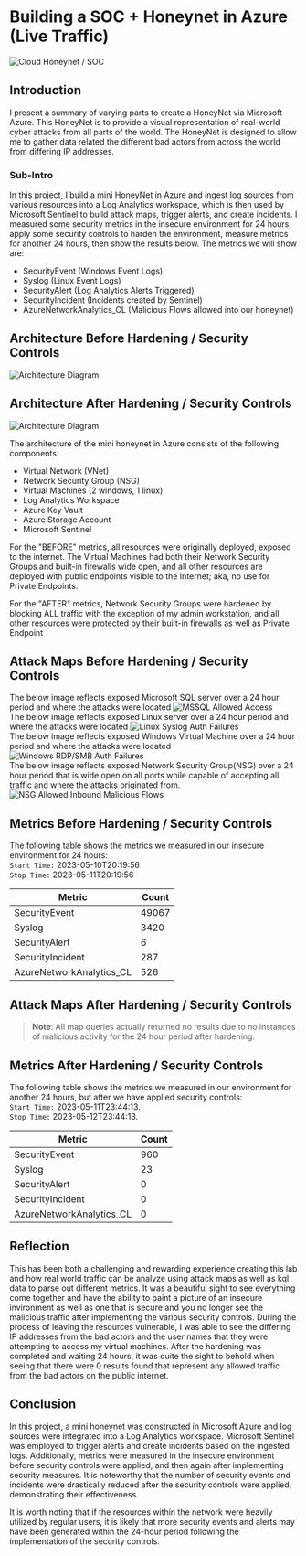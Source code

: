 <!--# Azure-SOC-Honeynet-Project-->
# Building a SOC + Honeynet in Azure (Live Traffic)
![Cloud Honeynet / SOC](https://i.imgur.com/KGOvcdw.gif)

## Introduction
I present a summary of varying parts to create a HoneyNet via Microsoft Azure. This HoneyNet is to provide a visual representation of real-world cyber attacks from all parts of the world. The HoneyNet is designed to allow me to gather data related the different bad actors from across the world from differing IP addresses.

### Sub-Intro
In this project, I build a mini HoneyNet in Azure and ingest log sources from various resources into a Log Analytics workspace, which is then used by Microsoft Sentinel to build attack maps, trigger alerts, and create incidents. I measured some security metrics in the insecure environment for 24 hours, apply some security controls to harden the environment, measure metrics for another 24 hours, then show the results below. The metrics we will show are:

- SecurityEvent (Windows Event Logs)
- Syslog (Linux Event Logs)
- SecurityAlert (Log Analytics Alerts Triggered)
- SecurityIncident (Incidents created by Sentinel)
- AzureNetworkAnalytics_CL (Malicious Flows allowed into our honeynet)

## Architecture Before Hardening / Security Controls
![Architecture Diagram](https://i.imgur.com/gBvHJo4.gif)

## Architecture After Hardening / Security Controls
![Architecture Diagram](https://i.imgur.com/oQtbais.gif)

The architecture of the mini honeynet in Azure consists of the following components:

- Virtual Network (VNet)
- Network Security Group (NSG)
- Virtual Machines (2 windows, 1 linux)
- Log Analytics Workspace
- Azure Key Vault
- Azure Storage Account
- Microsoft Sentinel

For the "BEFORE" metrics, all resources were originally deployed, exposed to the internet. The Virtual Machines had both their Network Security Groups and built-in firewalls wide open, and all other resources are deployed with public endpoints visible to the Internet; aka, no use for Private Endpoints.

For the "AFTER" metrics, Network Security Groups were hardened by blocking ALL traffic with the exception of my admin workstation, and all other resources were protected by their built-in firewalls as well as Private Endpoint

## Attack Maps Before Hardening / Security Controls
The below image reflects exposed Microsoft SQL server over a 24 hour period and where the attacks were located
![MSSQL Allowed Access](https://i.imgur.com/UHVHIGM.png) <br />
The below image reflects exposed Linux server over a 24 hour period and where the attacks were located
![Linux Syslog Auth Failures](https://i.imgur.com/8QbjEwL.png) <br />
The below image reflects exposed Windows Virtual Machine over a 24 hour period and where the attacks were located
![Windows RDP/SMB Auth Failures](https://i.imgur.com/ALHFE3u.png) <br />
The below image reflects exposed Network Security Group(NSG) over a 24 hour period that is wide open on all ports while capable of accepting all traffic and where the attacks originated from.
![NSG Allowed Inbound Malicious Flows](https://i.imgur.com/W2iCXmv.png)


## Metrics Before Hardening / Security Controls

The following table shows the metrics we measured in our insecure environment for 24 hours:
<br />
`Start Time:` 2023-05-10T20:19:56 <br/>
`Stop Time:` 2023-05-11T20:19:56

| Metric                   | Count
| ------------------------ | -----
| SecurityEvent            | 49067
| Syslog                   | 3420
| SecurityAlert            | 6
| SecurityIncident         | 287
| AzureNetworkAnalytics_CL | 526

## Attack Maps After Hardening / Security Controls

  >**Note**: All map queries actually returned no results due to no instances of malicious activity for the 24 hour period after hardening.

## Metrics After Hardening / Security Controls

The following table shows the metrics we measured in our environment for another 24 hours, but after we have applied security controls:
<br />
`Start Time:` 2023-05-11T23:44:13.<br />
`Stop Time:`	2023-05-12T23:44:13.

| Metric                   | Count
| ------------------------ | -----
| SecurityEvent            | 960
| Syslog                   | 23
| SecurityAlert            | 0
| SecurityIncident         | 0
| AzureNetworkAnalytics_CL | 0

## Reflection
This has been both a challenging and rewarding experience creating this lab and how real world traffic can be analyze using attack maps as well as kql data to parse out different metrics. It was a beautiful sight to see everything come together and have the ability to paint a picture of an insecure invironment as well as one that is secure and you no longer see the malicious traffic after implementing the various security controls. During the process of leaving the resources vulnerable, I was able to see the differing IP addresses from the bad actors and the user names that they were attempting to access my virtual machines. After the hardening was completed and waiting 24 hours, it was quite the sight to behold when seeing that there were 0 results found that represent any allowed traffic from the bad actors on the public internet.

## Conclusion

In this project, a mini honeynet was constructed in Microsoft Azure and log sources were integrated into a Log Analytics workspace. Microsoft Sentinel was employed to trigger alerts and create incidents based on the ingested logs. Additionally, metrics were measured in the insecure environment before security controls were applied, and then again after implementing security measures. It is noteworthy that the number of security events and incidents were drastically reduced after the security controls were applied, demonstrating their effectiveness.

It is worth noting that if the resources within the network were heavily utilized by regular users, it is likely that more security events and alerts may have been generated within the 24-hour period following the implementation of the security controls.
